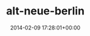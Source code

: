 ---
title:		"alt-neue-berlin"
type:		"upload"
description:		"TBC"
date:		"2014-02-09 17:28:01+00:00"
album:		"city"
filename:		"alt-neue-berlin.md"
series:		""
cl_public_id:		"city/alt-neue-berlin"
cl_version:		1497000174
format:		"tiff"
bytes:		7435140
width:		2560
height:		1440
exposure_mode:		"Manual"
program:		"Manual"
aperture:		"5.6"
focal_length:		"50.0 mm"
iso:		"160"
shutter_speed:		"1/125"
metering:		"Multi-segment"
flash:		"Off, Did not fire"
white_balance:		"Custom"
colour_temp:		"7250"
has_crop:		"false"
orientation:		"Horizontal (normal)"
camera_model:		"NIKON D800"
lens_info:		"0mm f/0"
artist:		"No artist info"
x_resolution:		"300"
y_resolution:		"300"
---